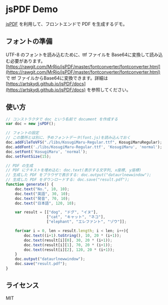 # jsPDF Demo

[jsPDF](https://github.com/MrRio/jsPDF) を利用して、フロントエンドで PDF を生成するデモ。

## フォントの準備

UTF-8 のフォントを読み込むために、ttf ファイルを Base64に変換して読み込む必要があります。[https://rawgit.com/MrRio/jsPDF/master/fontconverter/fontconverter.html](https://rawgit.com/MrRio/jsPDF/master/fontconverter/fontconverter.html) で ttf ファイルからBase64に変換できます。詳細は [https://artskydj.github.io/jsPDF/docs](https://artskydj.github.io/jsPDF/docs) を参照してください。


## 使い方

```js
// コンストラクタで doc という名前で document を作成する    
var doc = new jsPDF();

// フォントの設定
// この箇所とは別に、予めフォントデータ(font.js)を読み込んでおく
doc.addFileToVFS("./libs/KosugiMaru-Regular.ttf", KosugiMaruRegular);
doc.addFont('./libs/KosugiMaru-Regular.ttf', 'KosugiMaru', 'normal');
doc.setFont('KosugiMaru', 'normal');    
doc.setFontSize(15);

// PDF の生成
// PDF にテキストを埋め込む: doc.text(表示する文字列, x座標, y座標)
// 生成した PDF をブラウザで表示する: doc.output("dataurlnewwindow");
// 生成した PDF をダウンロードする: doc.save("result.pdf");
function generate() {
    doc.text("No.", 10, 10);
    doc.text("英語", 30, 10);
    doc.text("発音", 70, 10);
    doc.text("日本語", 120, 10);

    var result = [["dog", "ドグ", "イヌ"],
                  ["cat", "キャット", "ネコ"],
                  ["elephant", "エレファント", "ゾウ"]];

    for(var i = 0, len = result.length; i < len; i++){
        doc.text((i+1).toString(), 10, 20 * (i+1));
        doc.text(result[i][0], 30, 20 * (i+1));
        doc.text(result[i][1], 70, 20 * (i+1));
        doc.text(result[i][2], 120, 20 * (i+1));
    }
    doc.output("dataurlnewwindow");              
    doc.save("result.pdf");
}
```

## ライセンス

MIT
